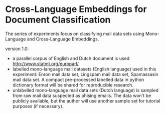 # Cross-Language Embeddings for Document Classification

The series of experiments focus on classifying mail data sets using Mono-Language and Cross-Language Embeddings.

version 1.0:
- a parallel corpus of English and Dutch document is used http://www.statmt.org/europarl/
- labelled mono-language mail datasets (English language) used in this experiment: Enron mail data set, Lingspam mail data set, Spamassasin mail data set. A compact pre-processed labelled data in python dictionary format will be shared for reproducible research.
- unlabelled mono-language mail data sets (Dutch language) is sampled from raw mail data suspected as phising emails. The data won't be publicly available, but the author will use another sample set for tutorial purposes (if necessary).
